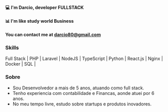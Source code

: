 #### 💻  I'm **Darcio**, developer FULLSTACK
#### 📊  I'm like study world Business
#### You can contact me at [darcio80@gmail.com](mailto:darcio80@gmail.com>)

### Skills
Full Stack | PHP | Laravel | NodeJS | TypeScript | Python | React.js | Nginx | Docker | SQL |  

### Sobre
- Sou Desenvolvedor a mais de 5 anos, atuando como full stack.
- Tenho experiencia com contabilidade e Financas, aonde atuei por 6 anos.
- No meu tempo livre, estudo sobre startups e produtos inovadores.




